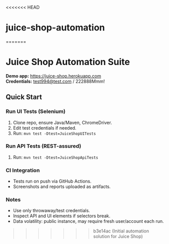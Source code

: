 <<<<<<< HEAD
# juice-shop-automation
=======
# Juice Shop Automation Suite

**Demo app:** https://juice-shop.herokuapp.com  
**Credentials:** test994@test.com / 222888Mmm!

## Quick Start

### Run UI Tests (Selenium)
1. Clone repo, ensure Java/Maven, ChromeDriver.
2. Edit test credentials if needed.
3. Run: `mvn test -Dtest=JuiceShopUITests`

### Run API Tests (REST-assured)
1. Run: `mvn test -Dtest=JuiceShopApiTests`

### CI Integration
- Tests run on push via GitHub Actions.
- Screenshots and reports uploaded as artifacts.

### Notes
- Use only throwaway/test credentials.
- Inspect API and UI elements if selectors break.
- Data volatility: public instance, may require fresh user/account each run.
>>>>>>> b3e14ac (Initial automation solution for Juice Shop)
